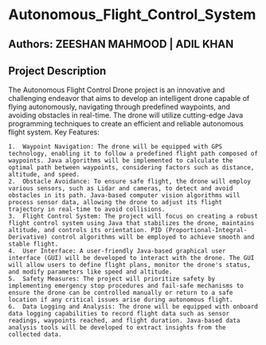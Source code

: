 # Autonomous_Flight_Control_System

## Authors: ZEESHAN MAHMOOD | ADIL KHAN

## Project Description

The Autonomous Flight Control Drone project is an innovative and challenging endeavor that aims to develop an intelligent drone capable of flying autonomously, navigating through predefined waypoints, and avoiding obstacles in real-time. The drone will utilize cutting-edge Java programming techniques to create an efficient and reliable autonomous flight system.
Key Features:


    1.	Waypoint Navigation: The drone will be equipped with GPS technology, enabling it to follow a predefined flight path composed of waypoints. Java algorithms will be implemented to calculate the optimal path between waypoints, considering factors such as distance, altitude, and speed.
    2.	Obstacle Avoidance: To ensure safe flight, the drone will employ various sensors, such as Lidar and cameras, to detect and avoid obstacles in its path. Java-based computer vision algorithms will process sensor data, allowing the drone to adjust its flight trajectory in real-time to avoid collisions.
    3.	Flight Control System: The project will focus on creating a robust flight control system using Java that stabilizes the drone, maintains altitude, and controls its orientation. PID (Proportional-Integral-Derivative) control algorithms will be employed to achieve smooth and stable flight.
    4.	User Interface: A user-friendly Java-based graphical user interface (GUI) will be developed to interact with the drone. The GUI will allow users to define flight plans, monitor the drone's status, and modify parameters like speed and altitude.
    5.	Safety Measures: The project will prioritize safety by implementing emergency stop procedures and fail-safe mechanisms to ensure the drone can be controlled manually or return to a safe location if any critical issues arise during autonomous flight.
    6.	Data Logging and Analysis: The drone will be equipped with onboard data logging capabilities to record flight data such as sensor readings, waypoints reached, and flight duration. Java-based data analysis tools will be developed to extract insights from the collected data.

